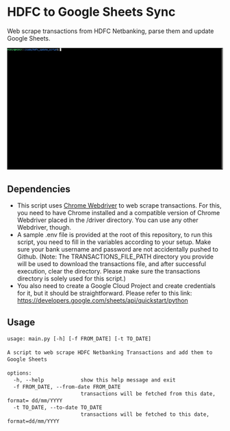 # HDFC to Google Sheets Sync

Web scrape transactions from HDFC Netbanking, parse them and update Google Sheets.

![Demo](https://github.com/me-heer/hdfc_to_google_sheets_sync/blob/master/demo.gif)

## Dependencies

- This script uses [Chrome Webdriver](https://chromedriver.chromium.org/downloads) to web scrape transactions. For this, you need to have Chrome installed and a compatible version of Chrome Webdriver placed in the /driver directory. You can use any other Webdriver, though.
- A sample .env file is provided at the root of this repository, to run this script, you need to fill in the variables according to your setup. Make sure your bank username and password are not accidentally pushed to Github. (Note: The TRANSACTIONS_FILE_PATH directory you provide will be used to download the transactions file, and after successful execution, clear the directory. Please make sure the transactions directory is solely used for this script.)
- You also need to create a Google Cloud Project and create credentials for it, but it should be straightforward. Please refer to this link: https://developers.google.com/sheets/api/quickstart/python

## Usage

```
usage: main.py [-h] [-f FROM_DATE] [-t TO_DATE]

A script to web scrape HDFC Netbanking Transactions and add them to Google Sheets

options:
  -h, --help            show this help message and exit
  -f FROM_DATE, --from-date FROM_DATE
                        transactions will be fetched from this date, format= dd/mm/YYYY
  -t TO_DATE, --to-date TO_DATE
                        transactions will be fetched to this date, format=dd/mm/YYYY
```
